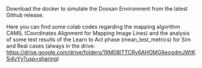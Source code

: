 Download the docker to simulate the Doosan Environment from the latest Github release.

Here you can find some colab codes regarding the mapping algorithm CAMIL (Coordinates Alignment for Mapping Image Lines) and the analysis of some test results of the Learn to Act phase (mean_test_metrics) for Sim and Real cases (always in the drive: https://drive.google.com/drive/folders/19M08ITTCRv6AHOMG6eogdmJWtK5i4vYy?usp=sharing)
